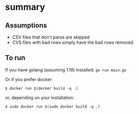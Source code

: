 # summary

## Assumptions
* CSV files that don't parse are skipped
* CVS files with bad rows simply have the bad rows removed. 

## To run
If you have golang (assuming 1.19) installed: 
`go run main.go`

Or if you prefer docker:

```
$ docker run $(docker build -q .)
```
or, depending on your installation:
```
$ sudo docker run $(sudo docker build -q .)
```